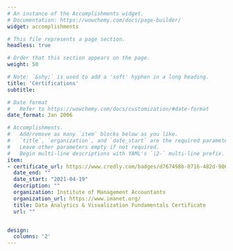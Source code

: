 ```yaml
---
# An instance of the Accomplishments widget.
# Documentation: https://wowchemy.com/docs/page-builder/
widget: accomplishments

# This file represents a page section.
headless: true

# Order that this section appears on the page.
weight: 50

# Note: `&shy;` is used to add a 'soft' hyphen in a long heading.
title: 'Certifications'
subtitle:

# Date format
#   Refer to https://wowchemy.com/docs/customization/#date-format
date_format: Jan 2006

# Accomplishments.
#   Add/remove as many `item` blocks below as you like.
#   `title`, `organization`, and `date_start` are the required parameters.
#   Leave other parameters empty if not required.
#   Begin multi-line descriptions with YAML's `|2-` multi-line prefix.
item:
- certificate_url: https://www.credly.com/badges/d767498b-0716-482d-9068-1d471fe60f30/public_url
  date_end: ""
  date_start: "2021-04-19"
  description: ""
  organization: Institute of Management Accountants
  organization_url: https://www.imanet.org/
  title: Data Analytics & Visualization Fundamentals Certificate
  url: ""


design:
  columns: '2' 
---
```

